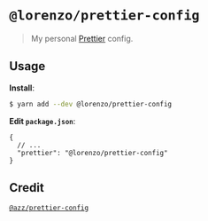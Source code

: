 # `@lorenzo/prettier-config`

> My personal [Prettier](https://prettier.io) config.

## Usage

**Install**:

```bash
$ yarn add --dev @lorenzo/prettier-config
```

**Edit `package.json`**:

```jsonc
{
  // ...
  "prettier": "@lorenzo/prettier-config"
}
```

## Credit

[`@azz/prettier-config`](https://github.com/azz/prettier-config)